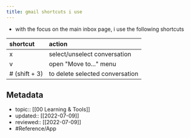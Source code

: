 ```yaml
---
title: gmail shortcuts i use
---
```

- with the focus on the main inbox page, i use the following shortcuts

|  shortcut     |  action                         |
|:--------------|:--------------------------------|
|  x            |  select/unselect conversation   |
|  v            |  open "Move to..." menu         |
| # (shift + 3) | to delete selected conversation |  


## Metadata
- topic:: [[00 Learning & Tools]]
- updated:: [[2022-07-09]]
- reviewed:: [[2022-07-09]]
- #Reference/App 
